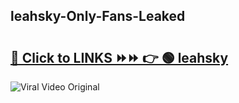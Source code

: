 
 ## leahsky-Only-Fans-Leaked

# <h2><a href="https://clipsfans.com/leahsky&ref=git">🔗 Click to LINKS ⏩⏩ 👉 🟢 leahsky </a></h2>

<a href="https://clipsfans.com/leahsky&ref=git" rel="nofollow" data-target="animated-image.originalLink"><img src="https://i.ibb.co.com/xMMVF88/686577567.gif" alt="Viral Video Original" style="max-width: 100%; display: inline-block;" data-target="animated-image.originalImage"></a>
